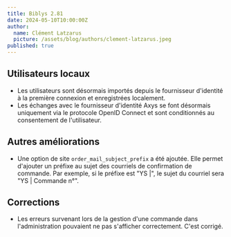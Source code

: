 ```yaml
---
title: Biblys 2.81
date: 2024-05-10T10:00:00Z
author:
  name: Clément Latzarus
  picture: /assets/blog/authors/clement-latzarus.jpeg
published: true
---
```


## Utilisateurs locaux

- Les utilisateurs sont désormais importés depuis le fournisseur d'identité
  à la première connexion et enregistrées localement.
- Les échanges avec le fournisseur d'identité Axys se font désormais
  uniquement via le protocole OpenID Connect et sont conditionnés au
  consentement de l'utilisateur.

## Autres améliorations

- Une option de site `order_mail_subject_prefix` a été ajoutée. Elle permet
  d'ajouter un préfixe au sujet des courriels de confirmation de commande.
  Par exemple, si le préfixe est "YS |", le sujet du courriel sera "YS |
  Commande n°".

## Corrections

- Les erreurs survenant lors de la gestion d'une commande dans
  l'administration pouvaient ne pas s'afficher correctement. C'est corrigé.
